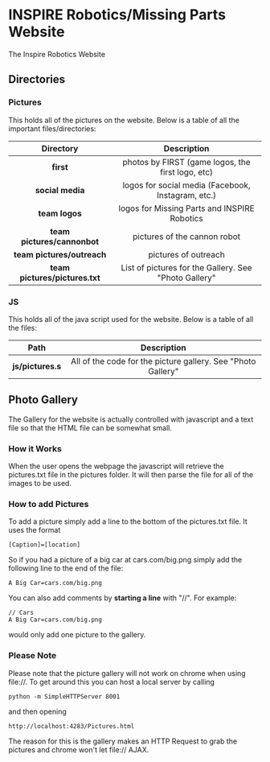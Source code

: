 
# INSPIRE Robotics/Missing Parts Website

The Inspire Robotics Website

## Directories

### Pictures
This holds all of the pictures on the website.
Below is a table of all the important files/directories:

| Directory    | Description   |
|:-------------:|:-------------:|
|**first**| photos by FIRST (game logos, the first logo, etc)|
|**social media**|logos for social media (Facebook, Instagram, etc.)|
|**team logos**|logos for Missing Parts and INSPIRE Robotics|
|**team pictures/cannonbot**| pictures of the cannon robot|
|**team pictures/outreach**|pictures of outreach|
|**team pictures/pictures.txt**|List of pictures for the Gallery. See "Photo Gallery"|

### JS

This holds all of the java script used for the website. Below is a table of all the files:

| Path    | Description   |
|:-------------:|:-------------:|
|**js/pictures.s**|All of the code for the picture gallery. See "Photo Gallery"|

## Photo Gallery
The Gallery for the website is actually controlled with javascript and a text file so that the HTML file can be somewhat small.

### How it Works
When the user opens the webpage the javascript will retrieve the pictures.txt file in the pictures folder. It will then parse the file for all of the images to be used. 

### How to add Pictures
To add a picture simply add a line to the bottom of the pictures.txt file. It uses the format
```
[Caption]=[location]
```
So if you had a picture of a big car at cars.com/big.png
simply add the following line to the end of the file:
```
A Big Car=cars.com/big.png
```

You can also add comments by **starting a line** with "//". For example:
```
// Cars
A Big Car=cars.com/big.png
```
would only add one picture to the gallery.

### Please Note
Please note that the picture gallery will not work on chrome when using file://. To get around this you can host a local server by calling
```
python -m SimpleHTTPServer 8001
```
and then opening
```
http://localhost:4283/Pictures.html
```
The reason for this is the gallery makes an HTTP Request to grab the pictures and chrome won't let file:// AJAX. 